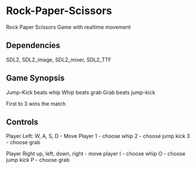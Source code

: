 # Rock-Paper-Scissors
Rock Paper Scissors Game with realtime movement

Dependencies
-------------------
SDL2, SDL2_image, SDL2_mixer, SDL2_TTF


Game Synopsis
------------------
Jump-Kick beats whip
Whip beats grab
Grab beats jump-kick

First to 3 wins the match


Controls
-------------------

Player Left:
W, A, S, D - Move Player
1 - choose whip
2 - choose jump kick
3 - choose grab

Player Right
up, left, down, right - move player
I - choose whip
O - choose jump kick
P - choose grab
